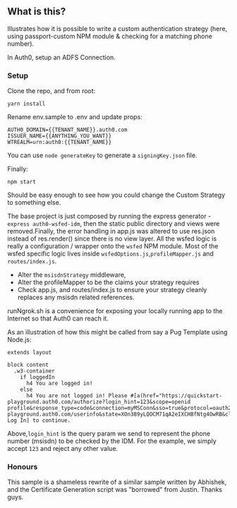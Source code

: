 ## What is this?

Illustrates how it is possible to write a custom authentication strategy (here, using passport-custom NPM module & checking for a matching phone number).

In Auth0, setup an ADFS Connection.

### Setup

Clone the repo, and from root:

```
yarn install
```

Rename env.sample to .env and update props:

```
AUTH0_DOMAIN={{TENANT_NAME}}.auth0.com
ISSUER_NAME={{ANYTHING_YOU_WANT}}
WTREALM=urn:auth0:{{TENANT_NAME}}
```

You can use `node generateKey` to generate a `signingKey.json` file.

Finally:

```
npm start
```

Should be easy enough to see how you could change the Custom Strategy to something else.

The base project is just composed by running the express generator - `express auth0-wsfed-idm`, then the static public directory and views were removed.Finally, the error handling in app.js was altered to use res.json instead of res.render() since there is no view layer. All the wsfed logic is really a configuration / wrapper onto the `wsfed` NPM module. Most of the wsfed specific logic lives inside `wsfedOptions.js`,`profileMapper.js` and `routes/index.js`.

- Alter the `msisdnStrategy` middleware,
- Alter the profileMapper to be the claims your strategy requires
- Check app.js, and routes/index.js to ensure your strategy cleanly replaces any msisdn related references.

runNgrok.sh is a convenience for exposing your locally running app to the Internet so that Auth0 can reach it.

As an illustration of how this might be called from say a Pug Template using Node.js:

```
extends layout

block content
  .w3-container
    if loggedIn
      h4 You are logged in!
    else
      h4 You are not logged in! Please #[a(href="https://quickstart-playground.auth0.com/authorize?login_hint=123&scope=openid profile&response_type=code&connection=myMSConn&sso=true&protocol=oauth2&audience=https://quickstart-playground.auth0.com/userinfo&state=XOn389yLQOCM71qA2eIXCHBfNtg4OwRB&client_id=VSvHz93bynrwSq8pnx25x3JiftJ2Quc4&redirect_uri=http://localhost:3000/callback") Log In] to continue.
```

Above,`login_hint` is the query param we send to represent the phone number (msisdn) to be checked by the IDM. For the example, we simply accept `123` and reject any other value.

### Honours

This sample is a shameless rewrite of a similar sample written by Abhishek, and the Certificate Generation script was "borrowed" from Justin. Thanks guys.
